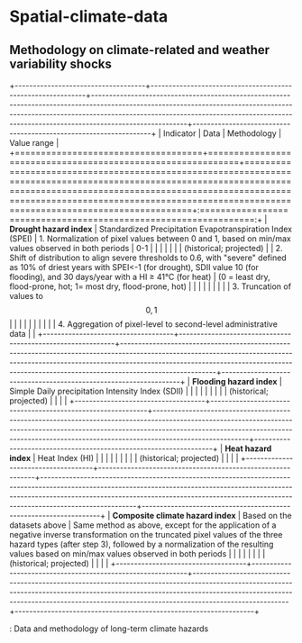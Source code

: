 # Spatial-climate-data

## Methodology on climate-related and weather variability shocks

+------------------------------------+------------------------------------------------------------+--------------------------------------------------------------------------------------------------------------------------------------------------------------------------------------------------------------------------------------------------------------------+------------------------------------------------------------------+
| Indicator                          | Data                                                       | Methodology                                                                                                                                                                                                                                                        | Value range                                                      |
+====================================+============================================================+====================================================================================================================================================================================================================================================================+:================================================================:+
| **Drought hazard index**           | Standardized Precipitation Evapotranspiration Index (SPEI) | 1.  Normalization of pixel values between 0 and 1, based on min/max values observed in both periods                                                                                                                                                                | 0-1                                                              |
|                                    |                                                            |                                                                                                                                                                                                                                                                    |                                                                  |
| (historical; projected)            |                                                            | 2.  Shift of distribution to align severe thresholds to 0.6, with "severe" defined as 10% of driest years with SPEI\<-1 (for drought), SDII value 10 (for flooding), and 30 days/year with a HI ≥ 41°C (for heat)                                                  | (0 = least dry, flood-prone, hot; 1= most dry, flood-prone, hot) |
|                                    |                                                            |                                                                                                                                                                                                                                                                    |                                                                  |
|                                    |                                                            | 3.  Truncation of values to $$0,1$$                                                                                                                                                                                                                                |                                                                  |
|                                    |                                                            |                                                                                                                                                                                                                                                                    |                                                                  |
|                                    |                                                            | 4.  Aggregation of pixel-level to second-level administrative data                                                                                                                                                                                                 |                                                                  |
+------------------------------------+------------------------------------------------------------+--------------------------------------------------------------------------------------------------------------------------------------------------------------------------------------------------------------------------------------------------------------------+------------------------------------------------------------------+
| **Flooding hazard index**          | Simple Daily precipitation Intensity Index (SDII)          |                                                                                                                                                                                                                                                                    |                                                                  |
|                                    |                                                            |                                                                                                                                                                                                                                                                    |                                                                  |
| (historical; projected)            |                                                            |                                                                                                                                                                                                                                                                    |                                                                  |
+------------------------------------+------------------------------------------------------------+--------------------------------------------------------------------------------------------------------------------------------------------------------------------------------------------------------------------------------------------------------------------+------------------------------------------------------------------+
| **Heat hazard index**              | Heat Index (HI)                                            |                                                                                                                                                                                                                                                                    |                                                                  |
|                                    |                                                            |                                                                                                                                                                                                                                                                    |                                                                  |
| (historical; projected)            |                                                            |                                                                                                                                                                                                                                                                    |                                                                  |
+------------------------------------+------------------------------------------------------------+--------------------------------------------------------------------------------------------------------------------------------------------------------------------------------------------------------------------------------------------------------------------+------------------------------------------------------------------+
| **Composite climate hazard index** | Based on the datasets above                                | Same method as above, except for the application of a negative inverse transformation on the truncated pixel values of the three hazard types (after step 3), followed by a normalization of the resulting values based on min/max values observed in both periods |                                                                  |
|                                    |                                                            |                                                                                                                                                                                                                                                                    |                                                                  |
| (historical; projected)            |                                                            |                                                                                                                                                                                                                                                                    |                                                                  |
+------------------------------------+------------------------------------------------------------+--------------------------------------------------------------------------------------------------------------------------------------------------------------------------------------------------------------------------------------------------------------------+------------------------------------------------------------------+

: Data and methodology of long-term climate hazards
